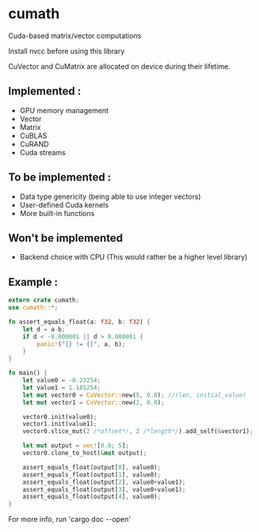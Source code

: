 # cumath

Cuda-based matrix/vector computations

Install nvcc before using this library

CuVector and CuMatrix are allocated on device during their lifetime.


## Implemented :

- GPU memory management
- Vector
- Matrix
- CuBLAS
- CuRAND
- Cuda streams

## To be implemented :

- Data type genericity (being able to use integer vectors)
- User-defined Cuda kernels
- More built-in functions

## Won't be implemented

- Backend choice with CPU (This would rather be a higher level library)


## Example :

```rust
extern crate cumath;
use cumath::*;

fn assert_equals_float(a: f32, b: f32) {
    let d = a-b;
    if d < -0.000001 || d > 0.000001 {
        panic!("{} != {}", a, b);
    }
}

fn main() {
    let value0 = -0.23254;
    let value1 = 1.185254;
    let mut vector0 = CuVector::new(5, 0.0); //(len, initial_value)
    let mut vector1 = CuVector::new(2, 0.0);

    vector0.init(value0);
    vector1.init(value1);
    vector0.slice_mut(2 /*offset*/, 2 /*length*/).add_self(&vector1);

    let mut output = vec![0.0; 5];
    vector0.clone_to_host(&mut output);

    assert_equals_float(output[0], value0);
    assert_equals_float(output[1], value0);
    assert_equals_float(output[2], value0+value1);
    assert_equals_float(output[3], value0+value1);
    assert_equals_float(output[4], value0);
}

```


For more info, run 'cargo doc --open'
